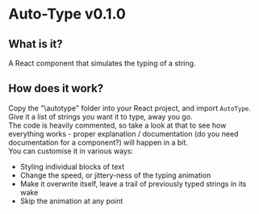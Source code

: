 # Auto-Type v0.1.0

## What is it?
A React component that simulates the typing of a string.

## How does it work?
Copy the "\autotype" folder into your React project, and import `AutoType`. Give it a list of strings you want it to type, away you go.  
The code is heavily commented, so take a look at that to see how everything works - proper explanation / documentation (do you need documentation for a component?) will happen in a bit.  
You can customise it in various ways:
 * Styling individual blocks of text
 * Change the speed, or jittery-ness of the typing animation
 * Make it overwrite itself, leave a trail of previously typed strings in its wake
 * Skip the animation at any point
